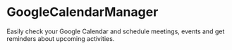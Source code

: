 # GoogleCalendarManager
Easily check your Google Calendar and schedule meetings, events and get reminders about upcoming activities.
